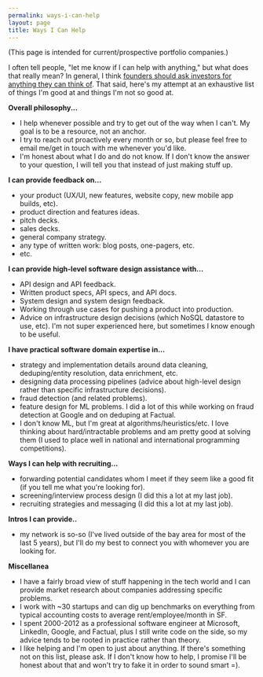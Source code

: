 ```yaml
---
permalink: ways-i-can-help
layout: page
title: Ways I Can Help
---
```

(This page is intended for current/prospective portfolio companies.) 

I often tell people, "let me know if I can help with anything," but what does that really mean? In general, I think <a href="{{site.url}}extracting-more-value-from-investors" target="_blank">founders should ask investors for anything they can think of</a>. That said, here's my attempt at an exhaustive list of things I'm good at and things I'm not so good at.

**Overall philosophy...**

- I help whenever possible and try to get out of the way when I can't. My goal is to be a resource, not an anchor.
- I try to reach out proactively every month or so, but please feel free to email me/get in touch with me whenever you'd like.
- I'm honest about what I do and do not know. If I don't know the answer to your question, I will tell you that instead of just making stuff up.

**I can provide feedback on...**

- your product (UX/UI, new features, website copy, new mobile app builds, etc).
- product direction and features ideas.
- pitch decks.
- sales decks.
- general company strategy.
- any type of written work: blog posts, one-pagers, etc.
- etc.

**I can provide high-level software design assistance with...**

- API design and API feedback.
- Written product specs, API specs, and API docs.
- System design and system design feedback.
- Working through use cases for pushing a product into production.
- Advice on infrastructure design decisions (which NoSQL datastore to use, etc). I'm not super experienced here, but sometimes I know enough to be useful.

**I have practical software domain expertise in...**

- strategy and implementation details around data cleaning, deduping/entity resolution, data enrichment, etc.
- designing data processing pipelines (advice about high-level design rather than specific infrastructure decisions).
- fraud detection (and related problems).
- feature design for ML problems. I did a lot of this while working on fraud detection at Google and on deduping at Factual.
- I don't know ML, but I'm great at algorithms/heuristics/etc. I love thinking about hard/intractable problems and am pretty good at solving them (I used to place well in national and international programming competitions).

**Ways I can help with recruiting...**

- forwarding potential candidates whom I meet if they seem like a good fit (if you tell me what you're looking for).
- screening/interview process design (I did this a lot at my last job).
- recruiting strategies and messaging (I did this a lot at my last job).

**Intros I can provide..**

- my network is so-so (I've lived outside of the bay area for most of the last 5 years), but I'll do my best to connect you with whomever you are looking for.

**Miscellanea**

- I have a fairly broad view of stuff happening in the tech world and I can provide market research about companies addressing specific problems.
- I work with ~30 startups and can dig up benchmarks on everything from typical accounting costs to average rent/employee/month in SF.
- I spent 2000-2012 as a professional software engineer at Microsoft, LinkedIn, Google, and Factual, plus I still write code on the side, so my advice tends to be rooted in practice rather than theory.
- I like helping and I'm open to just about anything. If there's something not on this list, please ask. If I don't know how to help, I promise I'll be honest about that and won't try to fake it in order to sound smart =).